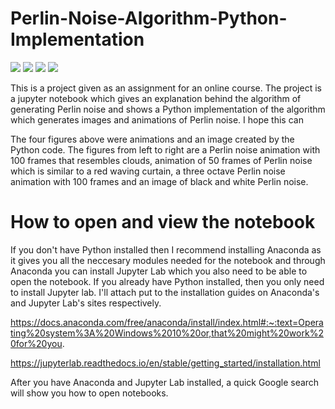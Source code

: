 # Perlin-Noise-Algorithm-Python-Implementation
![](https://github.com/aleksgaleksiev/Perlin-Noise-Algorithm-Python-Implementation/blob/main/Figures/PerlinClouds.gif) ![](https://github.com/aleksgaleksiev/Perlin-Noise-Algorithm-Python-Implementation/blob/main/Figures/PerlinCurtain.gif) ![](https://github.com/aleksgaleksiev/Perlin-Noise-Algorithm-Python-Implementation/blob/main/Figures/PerlinNoise.gif) ![](https://github.com/aleksgaleksiev/Perlin-Noise-Algorithm-Python-Implementation/blob/main/Figures/PerlinImage.png)

This is a project given as an assignment for an online course. The project is a jupyter notebook which gives an explanation behind the algorithm of generating Perlin noise 
and shows a Python implementation of the algorithm which generates images and animations of Perlin noise. I hope this can

The four figures above were animations and an image created by the Python code.
The figures from left to right are a Perlin noise animation with 100 frames that resembles clouds, animation of 50 frames of Perlin noise which is similar to a red waving curtain, a three octave Perlin noise animation with 100 frames and an image of black and white Perlin noise.

# How to open and view the notebook
If you don't have Python installed then I recommend installing Anaconda as it gives you all the neccesary modules needed for the notebook and through Anaconda you can install Jupyter Lab which you also need to be able to open the notebook. If you already have Python installed, then you only need to install Jupyter lab. I'll attach put to the installation guides on Anaconda's and Jupyter Lab's sites respectively.

https://docs.anaconda.com/free/anaconda/install/index.html#:~:text=Operating%20system%3A%20Windows%2010%20or,that%20might%20work%20for%20you.

https://jupyterlab.readthedocs.io/en/stable/getting_started/installation.html

After you have Anaconda and Jupyter Lab installed, a quick Google search will show you how to open notebooks.





